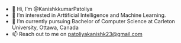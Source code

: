 - 👋 Hi, I’m @KanishkkumarPatoliya
- 👀 I’m interested in Arttificial Intelligence and Machine Learning.
- 🌱 I’m currently pursuing Bachelor of Computer Science at Carleton University, Ottawa, Canada
- 📫 Reach out to me on patoliyakanishk23@gmail.com

<!---
KanishkkumarPatoliya/KanishkkumarPatoliya is a ✨ special ✨ repository because its `README.md` (this file) appears on your GitHub profile.
You can click the Preview link to take a look at your changes.
--->
